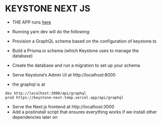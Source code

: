 # KEYSTONE NEXT JS

- THE APP runs [here](https://keystone-next-temp.vercel.app/)

- Running yarn dev will do the following:

- Provision a GraphQL schema based on the configuration of keystone.ts
- Build a Prisma.io schema (which Keystone uses to manage the database)
- Create the database and run a migration to set up your schema
- Serve Keystone’s Admin UI at http://localhost:8000
- the graphql is at

```
dev http://localhost:3000/api/graphql
prod https://keystone-next-temp.vercel.app/api/graphql
```

- Serve the Next.js frontend at http://localhost:3000
- Add a postinstall script that ensures everything works if we install other dependencies later on
